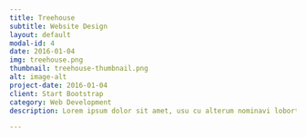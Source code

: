 ```yaml
---
title: Treehouse
subtitle: Website Design
layout: default
modal-id: 4
date: 2016-01-04
img: treehouse.png
thumbnail: treehouse-thumbnail.png
alt: image-alt
project-date: 2016-01-04
client: Start Bootstrap
category: Web Development
description: Lorem ipsum dolor sit amet, usu cu alterum nominavi lobortis. At duo novum diceret. Tantas apeirian vix et, usu sanctus postulant inciderint ut, populo diceret necessitatibus in vim. Cu eum dicam feugiat noluisse.

---
```

